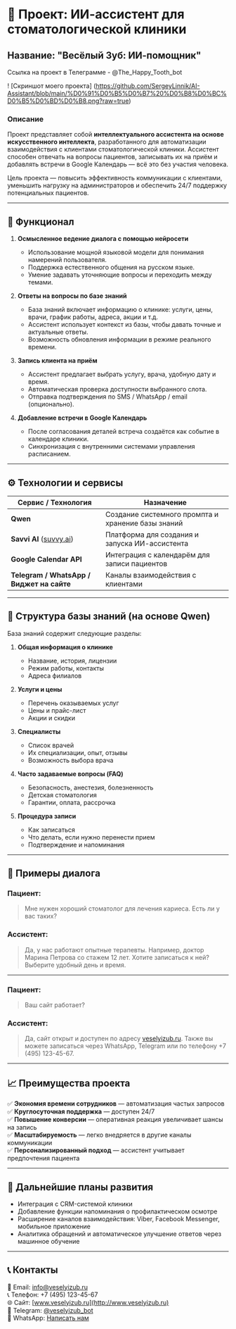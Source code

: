 # 🦷 Проект: ИИ-ассистент для стоматологической клиники  
## Название: **"Весёлый Зуб: ИИ-помощник"**

Ссылка на проект в Телеграмме - @The_Happy_Tooth_bot

! [Скриншот моего проекта]  (https://github.com/SergeyLinnik/AI-Assistant/blob/main/%D0%91%D0%B5%D0%B7%20%D0%B8%D0%BC%D0%B5%D0%BD%D0%B8.png?raw=true)


### Описание
Проект представляет собой **интеллектуального ассистента на основе искусственного интеллекта**, разработанного для автоматизации взаимодействия с клиентами стоматологической клиники. Ассистент способен отвечать на вопросы пациентов, записывать их на приём и добавлять встречи в Google Календарь — всё это без участия человека.

Цель проекта — повысить эффективность коммуникации с клиентами, уменьшить нагрузку на администраторов и обеспечить 24/7 поддержку потенциальных пациентов.

---

## 🧠 Функционал

1. **Осмысленное ведение диалога с помощью нейросети**  
   - Использование мощной языковой модели для понимания намерений пользователя.
   - Поддержка естественного общения на русском языке.
   - Умение задавать уточняющие вопросы и переходить между темами.

2. **Ответы на вопросы по базе знаний**  
   - База знаний включает информацию о клинике: услуги, цены, врачи, график работы, адреса, акции и т.д.
   - Ассистент использует контекст из базы, чтобы давать точные и актуальные ответы.
   - Возможность обновления информации в режиме реального времени.

3. **Запись клиента на приём**  
   - Ассистент предлагает выбрать услугу, врача, удобную дату и время.
   - Автоматическая проверка доступности выбранного слота.
   - Отправка подтверждения по SMS / WhatsApp / email (опционально).

4. **Добавление встречи в Google Календарь**  
   - После согласования деталей встреча создаётся как событие в календаре клиники.
   - Синхронизация с внутренними системами управления расписанием.

---

## ⚙️ Технологии и сервисы

| Сервис / Технология | Назначение |
|---------------------|------------|
| **Qwen** | Создание системного промпта и хранение базы знаний |
| **Savvi AI** ([suvvy.ai](https://suvvy.ai)) | Платформа для создания и запуска ИИ-ассистента |
| **Google Calendar API** | Интеграция с календарём для записи пациентов |
| **Telegram / WhatsApp / Виджет на сайте** | Каналы взаимодействия с клиентами |

---

## 📁 Структура базы знаний (на основе Qwen)

База знаний содержит следующие разделы:

1. **Общая информация о клинике**
   - Название, история, лицензии
   - Режим работы, контакты
   - Адреса филиалов

2. **Услуги и цены**
   - Перечень оказываемых услуг
   - Цены и прайс-лист
   - Акции и скидки

3. **Специалисты**
   - Список врачей
   - Их специализации, опыт, отзывы
   - Возможность выбора врача

4. **Часто задаваемые вопросы (FAQ)**
   - Безопасность, анестезия, болезненность
   - Детская стоматология
   - Гарантии, оплата, рассрочка

5. **Процедура записи**
   - Как записаться
   - Что делать, если нужно перенести прием
   - Подтверждение и напоминания

---

## 💬 Примеры диалога

### Пациент:
> Мне нужен хороший стоматолог для лечения кариеса. Есть ли у вас таких?

### Ассистент:
> Да, у нас работают опытные терапевты. Например, доктор Марина Петрова со стажем 12 лет. Хотите записаться к ней? Выберите удобный день и время.

---

### Пациент:
> Ваш сайт работает?

### Ассистент:
> Да, сайт открыт и доступен по адресу [veselyizub.ru](http://veselyizub.ru). Также вы можете записаться через WhatsApp, Telegram или по телефону +7 (495) 123-45-67.

---

## 📈 Преимущества проекта

✅ **Экономия времени сотрудников** — автоматизация частых запросов  
✅ **Круглосуточная поддержка** — доступен 24/7  
✅ **Повышение конверсии** — оперативная реакция увеличивает шансы на запись  
✅ **Масштабируемость** — легко внедряется в другие каналы коммуникации  
✅ **Персонализированный подход** — ассистент учитывает предпочтения пациента  

---

## 📌 Дальнейшие планы развития

- Интеграция с CRM-системой клиники  
- Добавление функции напоминания о профилактическом осмотре  
- Расширение каналов взаимодействия: Viber, Facebook Messenger, мобильное приложение  
- Аналитика обращений и автоматическое улучшение ответов через машинное обучение  

---

## 📞 Контакты

📧 Email: info@veselyizub.ru  
📞 Телефон: +7 (495) 123-45-67  
🌐 Сайт: [www.veselyizub.ru](http://www.veselyizub.ru)  
📱 Telegram: [@veselyizub_bot](https://t.me/veselyizub_bot)  
📱 WhatsApp: [Написать нам](https://wa.me/74951234567)
